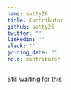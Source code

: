 ```yaml
---
name: satty26
title: Contributor
github: satty26
twitter: ""
linkedin: ""
slack: ""
joining_date: ""
role: contributor
---
```


Still waiting for this
